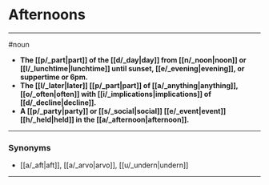 # Afternoons
---
#noun
- **The [[p/_part|part]] of the [[d/_day|day]] from [[n/_noon|noon]] or [[l/_lunchtime|lunchtime]] until sunset, [[e/_evening|evening]], or suppertime or 6pm.**
- **The [[l/_later|later]] [[p/_part|part]] of [[a/_anything|anything]], [[o/_often|often]] with [[i/_implications|implications]] of [[d/_decline|decline]].**
- **A [[p/_party|party]] or [[s/_social|social]] [[e/_event|event]] [[h/_held|held]] in the [[a/_afternoon|afternoon]].**
---
### Synonyms
- [[a/_aft|aft]], [[a/_arvo|arvo]], [[u/_undern|undern]]
---
